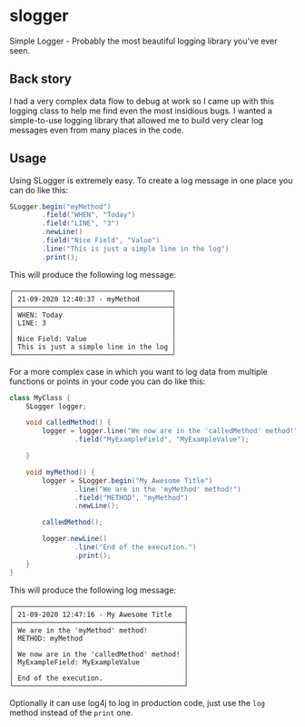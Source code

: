 # slogger
Simple Logger - Probably the most beautiful logging library you've ever seen.

## Back story
I had a very complex data flow to debug at work so I came up with this logging class to help me find even the most insidious bugs.
I wanted a simple-to-use logging library that allowed me to build very clear log messages even from many places in the code.

## Usage
Using SLogger is extremely easy.
To create a log message in one place you can do like this:
```java
SLogger.begin("myMethod")
		.field("WHEN", "Today")
		.field("LINE", "3")
		.newLine()
		.field("Nice Field", "Value")
		.line("This is just a simple line in the log")
		.print();
```
This will produce the following log message:
```
┌───────────────────────────────────────┐
│ 21-09-2020 12:40:37 - myMethod        │
├───────────────────────────────────────┤
│ WHEN: Today                           │
│ LINE: 3                               │
│                                       │
│ Nice Field: Value                     │
│ This is just a simple line in the log │
└───────────────────────────────────────┘
```

For a more complex case in which you want to log data from multiple functions or points in your code you can do like this:
```java
class MyClass {
	SLogger logger;

	void calledMethod() {
		logger = logger.line("We now are in the 'calledMethod' method!")
				.field("MyExampleField", "MyExampleValue");

	}

	void myMethod() {
		logger = SLogger.begin("My Awesome Title")
				.line("We are in the 'myMethod' method!")
				.field("METHOD", "myMethod")
				.newLine();

		calledMethod();

		logger.newLine()
				.line("End of the execution.")
				.print();
	}
}
```
This will produce the following log message:
```
┌──────────────────────────────────────────┐
│ 21-09-2020 12:47:16 - My Awesome Title   │
├──────────────────────────────────────────┤
│ We are in the 'myMethod' method!         │
│ METHOD: myMethod                         │
│                                          │
│ We now are in the 'calledMethod' method! │
│ MyExampleField: MyExampleValue           │
│                                          │
│ End of the execution.                    │
└──────────────────────────────────────────┘
```
Optionally it can use log4j to log in production code, just use the `log` method instead of the `print` one.
